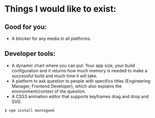 # Things I would like to exist:

## Good for you:
- A blocker for any media in all platforms.

## Developer tools:
- A dynamic chart where you can put: Your app size, your build configuration and it returns how much memory is needed to make a successful build and much time it will take.
- A platform to ask question to people with specifics titles (Engineering Manager, Frontend Developer), which also explains the environment/context of the question.
- A CSS3 animation editor that supports keyframes drag and drop and SVG.

```bash
$ npm install montogeek
```
